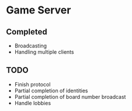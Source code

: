 # Game Server
## Completed
* Broadcasting
* Handling multiple clients

## TODO
* Finish protocol
* Partial completion of identities
* Partial completion of board number broadcast
* Handle lobbies